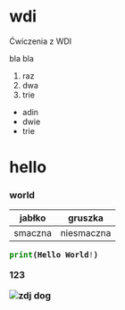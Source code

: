 # wdi
Ćwiczenia z WDI

bla bla

1. raz
2. dwa
3. trie

  - adin
  - dwie
  - trie
<h1> hello
<h3> world
  
  jabłko | gruszka
  ------ | -------
  smaczna | niesmaczna

  ```python
  print(Hello World!)
  ```
123
 
![zdj dog](/wdi/labolatorium_1/dog-niemiecki-768x512.jpg)

